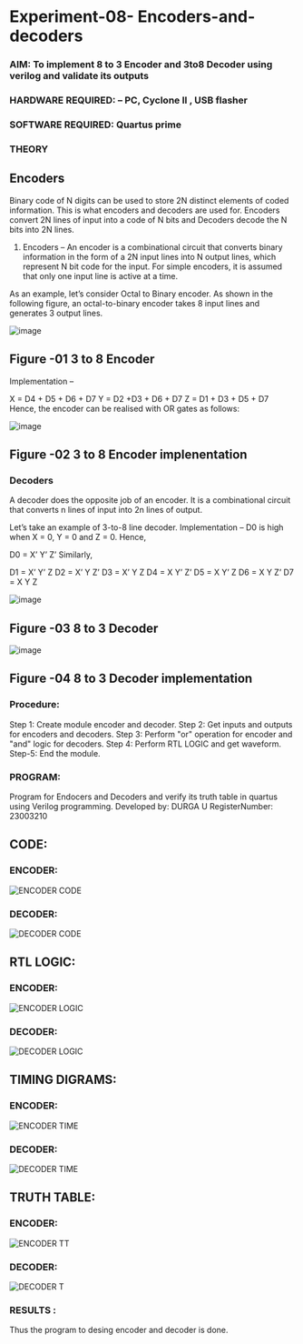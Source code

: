 # Experiment-08- Encoders-and-decoders 
### AIM: To implement 8 to 3 Encoder and  3to8 Decoder using verilog and validate its outputs
### HARDWARE REQUIRED:  – PC, Cyclone II , USB flasher
### SOFTWARE REQUIRED:   Quartus prime
### THEORY 

## Encoders
Binary code of N digits can be used to store 2N distinct elements of coded information. This is what encoders and decoders are used for. Encoders convert 2N lines of input into a code of N bits and Decoders decode the N bits into 2N lines.

1. Encoders –
An encoder is a combinational circuit that converts binary information in the form of a 2N input lines into N output lines, which represent N bit code for the input. For simple encoders, it is assumed that only one input line is active at a time.

As an example, let’s consider Octal to Binary encoder. As shown in the following figure, an octal-to-binary encoder takes 8 input lines and generates 3 output lines.

![image](https://user-images.githubusercontent.com/36288975/171543588-bc0746df-a173-4b35-989e-5fb7d385fe8a.png)
## Figure -01 3 to 8 Encoder 


Implementation –

X = D4 + D5 + D6 + D7
Y = D2 +D3 + D6 + D7
Z = D1 + D3 + D5 + D7 
Hence, the encoder can be realised with OR gates as follows:


![image](https://user-images.githubusercontent.com/36288975/171543740-68403b82-aa93-4c98-9343-f32b14885a2e.png)
## Figure -02 3 to 8 Encoder implenentation 

 ### Decoders 
A decoder does the opposite job of an encoder. It is a combinational circuit that converts n lines of input into 2n lines of output.

Let’s take an example of 3-to-8 line decoder.
Implementation –
D0 is high when X = 0, Y = 0 and Z = 0. Hence,

D0 = X’ Y’ Z’ 
Similarly,

D1 = X’ Y’ Z
D2 = X’ Y Z’
D3 = X’ Y Z
D4 = X Y’ Z’
D5 = X Y’ Z
D6 = X Y Z’
D7 = X Y Z 


![image](https://user-images.githubusercontent.com/36288975/171543978-ee2d0671-2846-40a1-8705-507fd6287a49.png)
## Figure -03 8 to 3 Decoder 



![image](https://user-images.githubusercontent.com/36288975/171543866-5a6eace6-8683-49d7-9c4f-a7cb30ec3035.png)
## Figure -04 8 to 3 Decoder implementation 

### Procedure:
Step 1: Create module encoder and decoder.
Step 2: Get inputs and outputs for encoders and decoders.
Step 3: Perform "or" operation for encoder and "and" logic for decoders.
Step 4: Perform RTL LOGIC and get waveform.
Step-5: End the module.



### PROGRAM:
Program for Endocers and Decoders  and verify its truth table in quartus using Verilog programming.
Developed by: DURGA U 
RegisterNumber: 23003210

## CODE:

### ENCODER:
![ENCODER CODE](https://github.com/DurgaUmapathy/Experiment-08-Encoders-and-decoders-/assets/152186191/40dd0a58-4381-4d9c-8519-94662823516f)


### DECODER:
![DECODER CODE](https://github.com/DurgaUmapathy/Experiment-08-Encoders-and-decoders-/assets/152186191/6448d160-b1d9-4939-a01f-51f62b0d5e90)

## RTL LOGIC:

### ENCODER:
![ENCODER LOGIC](https://github.com/DurgaUmapathy/Experiment-08-Encoders-and-decoders-/assets/152186191/88c3f4d0-48dd-47ba-be19-196e821df917)


### DECODER:
![DECODER LOGIC](https://github.com/DurgaUmapathy/Experiment-08-Encoders-and-decoders-/assets/152186191/bf9c3c3c-1026-4e42-a4de-7d298551864d)

## TIMING DIGRAMS:

### ENCODER:
![ENCODER TIME](https://github.com/DurgaUmapathy/Experiment-08-Encoders-and-decoders-/assets/152186191/7627cf3f-b48d-4849-bc91-75ed4727174d)


### DECODER:
![DECODER TIME](https://github.com/DurgaUmapathy/Experiment-08-Encoders-and-decoders-/assets/152186191/30003dcb-5a7a-4117-9f5c-59608b60f7f9)

## TRUTH TABLE:

### ENCODER:
![ENCODER TT](https://github.com/DurgaUmapathy/Experiment-08-Encoders-and-decoders-/assets/152186191/056c084f-639b-46d3-8220-ace0fdafd7a7)

### DECODER:
![DECODER T](https://github.com/DurgaUmapathy/Experiment-08-Encoders-and-decoders-/assets/152186191/a7498eea-2c38-4509-b544-06efc610f6ca)


### RESULTS :
Thus the program to desing encoder and decoder is done.
